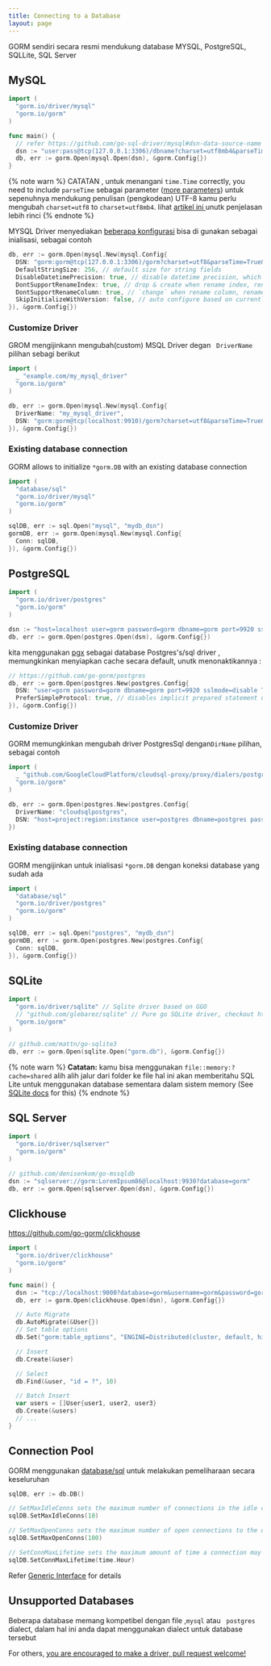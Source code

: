 ```yaml
---
title: Connecting to a Database
layout: page
---
```


GORM sendiri secara resmi mendukung database MYSQL, PostgreSQL, SQLLite, SQL Server

## MySQL

```go
import (
  "gorm.io/driver/mysql"
  "gorm.io/gorm"
)

func main() {
  // refer https://github.com/go-sql-driver/mysql#dsn-data-source-name for details
  dsn := "user:pass@tcp(127.0.0.1:3306)/dbname?charset=utf8mb4&parseTime=True&loc=Local"
  db, err := gorm.Open(mysql.Open(dsn), &gorm.Config{})
}
```

{% note warn %}
CATATAN , untuk menangani  `time.Time` correctly, you need to include `parseTime` sebagai parameter ([more parameters](https://github.com/go-sql-driver/mysql#parameters)) untuk sepenuhnya mendukung penulisan (pengkodean) UTF-8 kamu perlu mengubah  `charset=utf8` to `charset=utf8mb4`. lihat [artikel ini ](https://mathiasbynens.be/notes/mysql-utf8mb4) unutk penjelasan lebih rinci
{% endnote %}

MYSQL Driver menyediakan [ beberapa konfigurasi](https://github.com/go-gorm/mysql) bisa di gunakan sebagai inialisasi, sebagai contoh

```go
db, err := gorm.Open(mysql.New(mysql.Config{
  DSN: "gorm:gorm@tcp(127.0.0.1:3306)/gorm?charset=utf8&parseTime=True&loc=Local", // data source name
  DefaultStringSize: 256, // default size for string fields
  DisableDatetimePrecision: true, // disable datetime precision, which not supported before MySQL 5.6
  DontSupportRenameIndex: true, // drop & create when rename index, rename index not supported before MySQL 5.7, MariaDB
  DontSupportRenameColumn: true, // `change` when rename column, rename column not supported before MySQL 8, MariaDB
  SkipInitializeWithVersion: false, // auto configure based on currently MySQL version
}), &gorm.Config{})
```

### Customize Driver

GROM mengijinkann mengubah(custom) MSQL Driver degan ` DriverName`  pilihan sebagi berikut

```go
import (
  _ "example.com/my_mysql_driver"
  "gorm.io/gorm"
)

db, err := gorm.Open(mysql.New(mysql.Config{
  DriverName: "my_mysql_driver",
  DSN: "gorm:gorm@tcp(localhost:9910)/gorm?charset=utf8&parseTime=True&loc=Local", // data source name, refer https://github.com/go-sql-driver/mysql#dsn-data-source-name
}), &gorm.Config{})
```

### Existing database connection

GORM allows to initialize `*gorm.DB` with an existing database connection

```go
import (
  "database/sql"
  "gorm.io/driver/mysql"
  "gorm.io/gorm"
)

sqlDB, err := sql.Open("mysql", "mydb_dsn")
gormDB, err := gorm.Open(mysql.New(mysql.Config{
  Conn: sqlDB,
}), &gorm.Config{})
```

## PostgreSQL

```go
import (
  "gorm.io/driver/postgres"
  "gorm.io/gorm"
)

dsn := "host=localhost user=gorm password=gorm dbname=gorm port=9920 sslmode=disable TimeZone=Asia/Shanghai"
db, err := gorm.Open(postgres.Open(dsn), &gorm.Config{})
```

kita menggunakan [pgx](https://github.com/jackc/pgx)  sebagai database Postgres's/sql driver , memungkinkan menyiapkan cache secara default,  unutk menonaktikannya :

```go
// https://github.com/go-gorm/postgres
db, err := gorm.Open(postgres.New(postgres.Config{
  DSN: "user=gorm password=gorm dbname=gorm port=9920 sslmode=disable TimeZone=Asia/Shanghai",
  PreferSimpleProtocol: true, // disables implicit prepared statement usage
}), &gorm.Config{})
```

### Customize Driver

GORM memungkinkan mengubah driver PostgresSql dengan`DirName`  pilihan, sebagai contoh

```go
import (
  _ "github.com/GoogleCloudPlatform/cloudsql-proxy/proxy/dialers/postgres"
  "gorm.io/gorm"
)

db, err := gorm.Open(postgres.New(postgres.Config{
  DriverName: "cloudsqlpostgres",
  DSN: "host=project:region:instance user=postgres dbname=postgres password=password sslmode=disable",
})
```

### Existing database connection

GORM mengijinkan untuk inialisasi `*gorm.DB` dengan koneksi database yang sudah ada

```go
import (
  "database/sql"
  "gorm.io/driver/postgres"
  "gorm.io/gorm"
)

sqlDB, err := sql.Open("postgres", "mydb_dsn")
gormDB, err := gorm.Open(postgres.New(postgres.Config{
  Conn: sqlDB,
}), &gorm.Config{})
```

## SQLite

```go
import (
  "gorm.io/driver/sqlite" // Sqlite driver based on GGO
  // "github.com/glebarez/sqlite" // Pure go SQLite driver, checkout https://github.com/glebarez/sqlite for details
  "gorm.io/gorm"
)

// github.com/mattn/go-sqlite3
db, err := gorm.Open(sqlite.Open("gorm.db"), &gorm.Config{})
```

{% note warn %}
**Catatan:** kamu bisa menggunakan `file::memory:?cache=shared` alih alih jalur dari folder ke file hal ini akan memberitahu SQL Lite untuk menggunakan database sementara dalam sistem memory (See [SQLite docs](https://www.sqlite.org/inmemorydb.html) for this)
{% endnote %}

## SQL Server

```go
import (
  "gorm.io/driver/sqlserver"
  "gorm.io/gorm"
)

// github.com/denisenkom/go-mssqldb
dsn := "sqlserver://gorm:LoremIpsum86@localhost:9930?database=gorm"
db, err := gorm.Open(sqlserver.Open(dsn), &gorm.Config{})
```

## Clickhouse

https://github.com/go-gorm/clickhouse

```go
import (
  "gorm.io/driver/clickhouse"
  "gorm.io/gorm"
)

func main() {
  dsn := "tcp://localhost:9000?database=gorm&username=gorm&password=gorm&read_timeout=10&write_timeout=20"
  db, err := gorm.Open(clickhouse.Open(dsn), &gorm.Config{})

  // Auto Migrate
  db.AutoMigrate(&User{})
  // Set table options
  db.Set("gorm:table_options", "ENGINE=Distributed(cluster, default, hits)").AutoMigrate(&User{})

  // Insert
  db.Create(&user)

  // Select
  db.Find(&user, "id = ?", 10)

  // Batch Insert
  var users = []User{user1, user2, user3}
  db.Create(&users)
  // ...
}
```

## Connection Pool

GORM menggunakan [database/sql](https://pkg.go.dev/database/sql) untuk melakukan pemeliharaan secara keseluruhan

```go
sqlDB, err := db.DB()

// SetMaxIdleConns sets the maximum number of connections in the idle connection pool.
sqlDB.SetMaxIdleConns(10)

// SetMaxOpenConns sets the maximum number of open connections to the database.
sqlDB.SetMaxOpenConns(100)

// SetConnMaxLifetime sets the maximum amount of time a connection may be reused.
sqlDB.SetConnMaxLifetime(time.Hour)
```

Refer [Generic Interface](generic_interface.html) for details

## Unsupported Databases

Beberapa database memang kompetibel dengan file ,`mysql` atau ` postgres`  dialect, dalam hal ini anda dapat menggunakan dialect  untuk database tersebut

For others, [you are encouraged to make a driver, pull request welcome!](write_driver.html)
